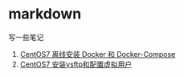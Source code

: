 # markdown
写一些笔记

1. [CentOS7 离线安装 Docker 和 Docker-Compose](https://github.com/tanghuan/markdown/blob/master/CentOS%E7%A6%BB%E7%BA%BF%E5%AE%89%E8%A3%85Docker%E5%92%8CDocker-Compose.md)
2. [CentOS7 安装vsftp和配置虚拟用户]()